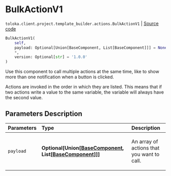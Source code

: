 # BulkActionV1
`toloka.client.project.template_builder.actions.BulkActionV1` | [Source code](https://github.com/Toloka/toloka-kit/blob/v1.1.1/src/client/project/template_builder/actions.py#L34)

```python
BulkActionV1(
    self,
    payload: Optional[Union[BaseComponent, List[BaseComponent]]] = None,
    *,
    version: Optional[str] = '1.0.0'
)
```

Use this component to call multiple actions at the same time, like to show more than one notification when a button is clicked.


Actions are invoked in the order in which they are listed. This means that if two actions write a value to the same
variable, the variable will always have the second value.

## Parameters Description

| Parameters | Type | Description |
| :----------| :----| :-----------|
`payload`|**Optional\[Union\[[BaseComponent](toloka.client.project.template_builder.base.BaseComponent.md), List\[[BaseComponent](toloka.client.project.template_builder.base.BaseComponent.md)\]\]\]**|<p>An array of actions that you want to call.</p>
